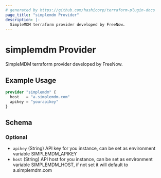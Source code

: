 ```yaml
---
# generated by https://github.com/hashicorp/terraform-plugin-docs
page_title: "simplemdm Provider"
description: |-
  SimpleMDM terraform provider developed by FreeNow.
---
```


# simplemdm Provider

SimpleMDM terraform provider developed by FreeNow.

## Example Usage

```terraform
provider "simplemdm" {
  host   = "a.simplemdm.com"
  apikey = "yourapikey"
}
```

<!-- schema generated by tfplugindocs -->
## Schema

### Optional

- `apikey` (String) API key for you instance, can be set as environment variable SIMPLEMDM_APIKEY
- `host` (String) API host for you instance, can be set as environment variable SIMPLEMDM_HOST, if not set it will default to a.simplemdm.com
